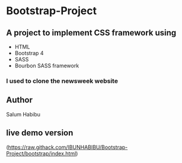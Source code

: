 # Bootstrap-Project
## A project to implement CSS framework using 
* HTML
* Bootstrap 4
* SASS
* Bourbon SASS framework
### I used to clone the newsweek website

## Author
Salum Habibu

## live demo version

(https://raw.githack.com/IBUNHABIBU/Bootstrap-Project/bootstrap/index.html)

